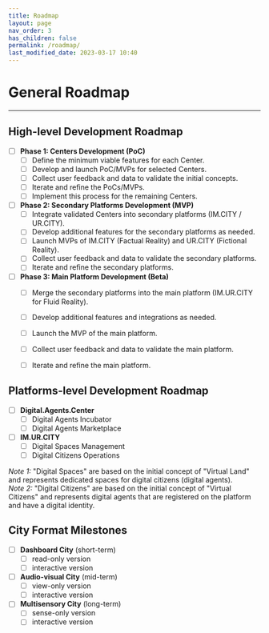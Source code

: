 ```yaml
---
title: Roadmap
layout: page
nav_order: 3
has_children: false
permalink: /roadmap/
last_modified_date: 2023-03-17 10:40
---
```



# General Roadmap
----------------

## High-level Development Roadmap

- [ ] **Phase 1: Centers Development (PoC)**
  - [ ] Define the minimum viable features for each Center.
  - [ ] Develop and launch PoC/MVPs for selected Centers.
  - [ ] Collect user feedback and data to validate the initial concepts.
  - [ ] Iterate and refine the PoCs/MVPs.
  - [ ] Implement this process for the remaining Centers.

- [ ] **Phase 2: Secondary Platforms Development (MVP)**
  - [ ] Integrate validated Centers into secondary platforms (IM.CITY / UR.CITY).
  - [ ] Develop additional features for the secondary platforms as needed.
  - [ ] Launch MVPs of IM.CITY (Factual Reality) and UR.CITY (Fictional Reality).
  - [ ] Collect user feedback and data to validate the secondary platforms.
  - [ ] Iterate and refine the secondary platforms.

- [ ] **Phase 3: Main Platform Development (Beta)**
  - [ ] Merge the secondary platforms into the main platform (IM.UR.CITY for Fluid Reality).
  - [ ] Develop additional features and integrations as needed.
  - [ ] Launch the MVP of the main platform.
  - [ ] Collect user feedback and data to validate the main platform.
  - [ ] Iterate and refine the main platform.


## Platforms-level Development Roadmap

- [ ] **Digital.Agents.Center**
  - [ ] Digital Agents Incubator
  - [ ] Digital Agents Marketplace
  
- [ ] **IM.UR.CITY**
  - [ ] Digital Spaces Management
  - [ ] Digital Citizens Operations

_Note 1:_ "Digital Spaces" are based on the initial concept of "Virtual Land" and represents dedicated spaces for digital citizens (digital agents).      
_Note 2:_ "Digital Citizens" are based on the initial concept of "Virtual Citizens" and represents digital agents that are registered on the platform and have a digital identity.


## City Format Milestones 

- [ ] **Dashboard City** (short-term)
  - [ ] read-only version
  - [ ] interactive version
- [ ] **Audio-visual City** (mid-term)
  - [ ] view-only version
  - [ ] interactive version
- [ ] **Multisensory City** (long-term)
  - [ ] sense-only version
  - [ ] interactive version
